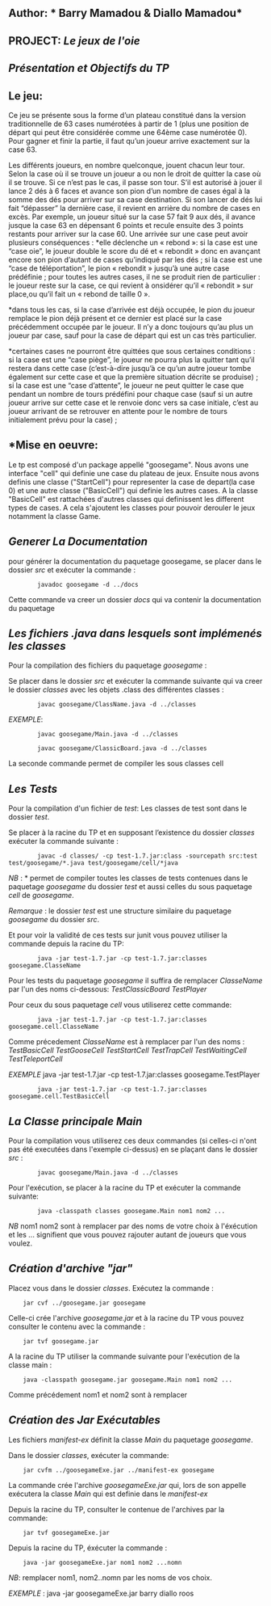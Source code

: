 			       	
Author: * Barry Mamadou & Diallo Mamadou*
-----------------------------------------

PROJECT: *Le jeux de l'oie*
---------------------------------

*Présentation et Objectifs du TP*
---------------------------------

Le jeu: 
-------

Ce jeu se présente sous la forme d’un plateau constitué dans la version traditionnelle de 63 cases numérotées à partir de 1 (plus une position de départ qui peut être considérée comme une 64ème case numérotée 0). Pour gagner et finir
la partie, il faut qu’un joueur arrive exactement sur la case 63.

Les différents joueurs, en nombre quelconque, jouent chacun leur tour. Selon la case où il se trouve un joueur a ou non le droit de quitter la case où il se trouve. Si ce n’est pas le cas, il passe son tour. S’il est autorisé à jouer il lance 2 dés à 6 faces et avance son pion d’un nombre de cases égal à la somme des dés pour arriver sur sa case destination. Si son lancer de dés lui fait “dépasser” la dernière case, il revient en arrière du nombre de cases en excès. Par exemple, un joueur situé sur la case 57 fait 9 aux dés, il avance jusque la case 63 en dépensant 6 points et recule ensuite des 3 points restants pour arriver sur la case 60.
Une arrivée sur une case peut avoir plusieurs conséquences :
*elle déclenche un « rebond »:
		si la case est une “case oie”, le joueur double le score du dé et « rebondit » donc en avançant encore son pion d’autant de cases qu’indiqué par les dés ;
		si la case est une “case de téléportation”, le pion « rebondit » jusqu’à une autre case prédéfinie ;
		pour toutes les autres cases, il ne se produit rien de particulier : le joueur reste sur la case, ce qui revient à onsidérer qu’il « rebondit » sur place,ou qu’il fait un « rebond de taille 0 ».

*dans tous les cas, si la case d’arrivée est déjà occupée, le pion du joueur remplace le pion déjà présent et ce dernier est placé 			sur la case précédemment occupée par le joueur. Il n’y a donc toujours qu’au plus un joueur par case, sauf pour la case de 			départ qui est un cas très particulier.

*certaines cases ne pourront être quittées que sous certaines conditions :
		si la case est une “case piège”, le joueur ne pourra plus la quitter tant qu’il restera dans cette case (c’est-à-dire jusqu’à ce qu’un autre joueur tombe également sur cette case et que la première situation décrite se produise) ;
		si la case est une “case d’attente”, le joueur ne peut quitter le case que pendant un nombre de tours prédéfini
		pour chaque case (sauf si un autre joueur arrive sur cette case et le renvoie donc vers sa case initiale, c’est au joueur arrivant de se retrouver en attente pour le nombre de tours initialement prévu pour la case) ;

*Mise en oeuvre:
----------------

Le tp est composé d'un package appellé "goosegame". 
Nous avons une interface "cell" qui definie une case du plateau de jeux. Ensuite nous avons definis une classe ("StartCell") pour representer la case de depart(la case 0) et une autre classe ("BasicCell")  qui definie les autres cases.
A la classe "BasicCell" est rattachées d'autres classes qui definissent les different types de cases.
A cela s'ajoutent les classes pour pouvoir derouler le jeux notamment la classe Game.


*Generer La Documentation*
--------------------------

pour générer  la  documentation  du  paquetage goosegame, se placer dans le dossier *src* et exécuter la commande :
		
			javadoc goosegame -d ../docs

Cette commande va creer un dossier *docs* qui va contenir la documentation du paquetage

*Les fichiers .java dans lesquels sont implémenés les classes*
--------------------------------------------------------------

Pour la compilation des fichiers du paquetage *goosegame* :

Se placer dans le dossier *src* et exécuter la commande suivante qui va creer le dossier *classes* avec les objets .class des différentes classes  :

			javac goosegame/ClassName.java -d ../classes	
			
*EXEMPLE*:

			javac goosegame/Main.java -d ../classes

			javac goosegame/ClassicBoard.java -d ../classes

La seconde commande permet de compiler les sous classes cell

*Les Tests*
-----------

Pour la compilation d'un fichier de *test*:
Les classes de test sont dans le dossier *test*.

Se placer à la racine du TP et en supposant l’existence du dossier *classes* exécuter la commande suivante :

			javac -d classes/ -cp test-1.7.jar:class -sourcepath src:test test/goosegame/*.java test/goosegame/cell/*java

*NB* : * permet de compiler toutes les classes de tests contenues dans le paquetage *goosegame* du dossier *test* et aussi celles du sous paquetage *cell* de *goosegame*.

*Remarque* : le dossier *test* est une structure similaire du paquetage *goosegame* du dossier *src*.

Et pour voir la validité de ces tests sur junit vous pouvez utiliser la commande depuis la racine du TP:

			
			java -jar test-1.7.jar -cp test-1.7.jar:classes goosegame.ClasseName

Pour les tests du paquetage *goosegame* il suffira de remplacer *ClasseName* par l'un des noms ci-dessous:
*TestClassicBoard*
*TestPlayer*

Pour ceux du sous paquetage *cell* vous utiliserez cette commande:

			java -jar test-1.7.jar -cp test-1.7.jar:classes goosegame.cell.ClasseName	

Comme précedement *ClasseName* est à remplacer par l'un des noms :
*TestBasicCell*
*TestGooseCell*
*TestStartCell*
*TestTrapCell*
*TestWaitingCell*
*TestTeleportCell*

*EXEMPLE*
			java -jar test-1.7.jar -cp test-1.7.jar:classes goosegame.TestPlayer

			java -jar test-1.7.jar -cp test-1.7.jar:classes goosegame.cell.TestBasicCell

*La Classe principale Main*
----------------------------

Pour la compilation vous utiliserez ces deux commandes (si celles-ci n'ont pas été executées dans l'exemple ci-dessus) en se plaçant dans le dossier *src* :

			javac goosegame/Main.java -d ../classes

Pour l'exécution, se placer à la racine du TP et exécuter la commande suivante:

			java -classpath classes goosegame.Main nom1 nom2 ...

*NB* nom1 nom2 sont à remplacer par des noms de votre choix à l'éxécution et les ... signifient que vous pouvez rajouter autant de joueurs que vous voulez.

*Création d'archive "jar"*
--------------------------

Placez vous dans le dossier *classes*.  Exécutez la commande :

		jar cvf ../goosegame.jar goosegame

Celle-ci crée l'archive *goosegame.jar* et à  la racine du TP vous pouvez consulter le contenu avec la commande :

		jar tvf goosegame.jar

A la racine du TP utiliser la commande suivante pour l'exécution de la classe main :

		java -classpath goosegame.jar goosegame.Main nom1 nom2 ...

Comme précédement nom1 et nom2 sont à remplacer


*Création des Jar Exécutables*
------------------------------

Les fichiers *manifest-ex* définit la classe *Main* du paquetage *goosegame*.

Dans le dossier *classes*, exécuter la commande:

		jar cvfm ../goosegameExe.jar ../manifest-ex goosegame

La commande crée l'archive *goosegameExe.jar* qui, lors de son appelle exécutera la classe *Main* qui est definie dans le *manifest-ex*

Depuis la racine du TP, consulter le contenue de l'archives par la commande:
	
		jar tvf goosegameExe.jar
	
Depuis la racine du TP, éxécuter la commande :

		java -jar goosegameExe.jar nom1 nom2 ...nomn

*NB*: remplacer nom1, nom2..nomn par les noms de vos choix.

*EXEMPLE* :
		java -jar goosegameExe.jar barry diallo roos








